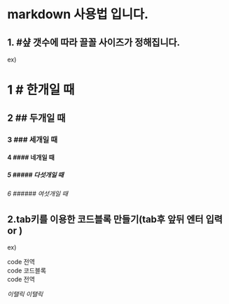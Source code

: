 # markdown 사용법 입니다.

  ## 1. #샾 갯수에 따라 끌꼴 사이즈가 정해집니다.
  ex)
  # 1 # 한개일 때
  ## 2 ## 두개일 때
  ### 3  ### 세개일 때
  #### 4  #### 네개일 때
  ##### 5  ##### 다섯개일 때
  ###### 6  ###### 여섯개일 때   
  
  
  ## 2.tab키를 이용한 코드블록 만들기(tab후 앞뒤 엔터 입력 or )
  
  ex)
  
  
  code 전역  
    code 코드블록   
  code 전역
  
  _이탤릭_
*이탤릭*
